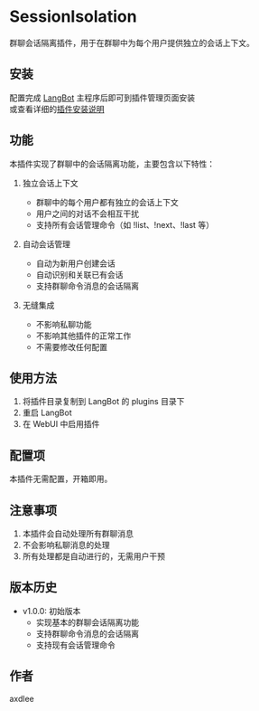 # SessionIsolation

群聊会话隔离插件，用于在群聊中为每个用户提供独立的会话上下文。

## 安装

配置完成 [LangBot](https://github.com/RockChinQ/LangBot) 主程序后即可到插件管理页面安装  
或查看详细的[插件安装说明](https://docs.langbot.app/plugin/plugin-intro.html#%E6%8F%92%E4%BB%B6%E7%94%A8%E6%B3%95)

## 功能

本插件实现了群聊中的会话隔离功能，主要包含以下特性：

1. 独立会话上下文
   - 群聊中的每个用户都有独立的会话上下文
   - 用户之间的对话不会相互干扰
   - 支持所有会话管理命令（如 !list、!next、!last 等）

2. 自动会话管理
   - 自动为新用户创建会话
   - 自动识别和关联已有会话
   - 支持群聊命令消息的会话隔离

3. 无缝集成
   - 不影响私聊功能
   - 不影响其他插件的正常工作
   - 不需要修改任何配置

## 使用方法

1. 将插件目录复制到 LangBot 的 plugins 目录下
2. 重启 LangBot
3. 在 WebUI 中启用插件

## 配置项

本插件无需配置，开箱即用。

## 注意事项

1. 本插件会自动处理所有群聊消息
2. 不会影响私聊消息的处理
3. 所有处理都是自动进行的，无需用户干预

## 版本历史

- v1.0.0: 初始版本
  - 实现基本的群聊会话隔离功能
  - 支持群聊命令消息的会话隔离
  - 支持现有会话管理命令

## 作者

axdlee 
